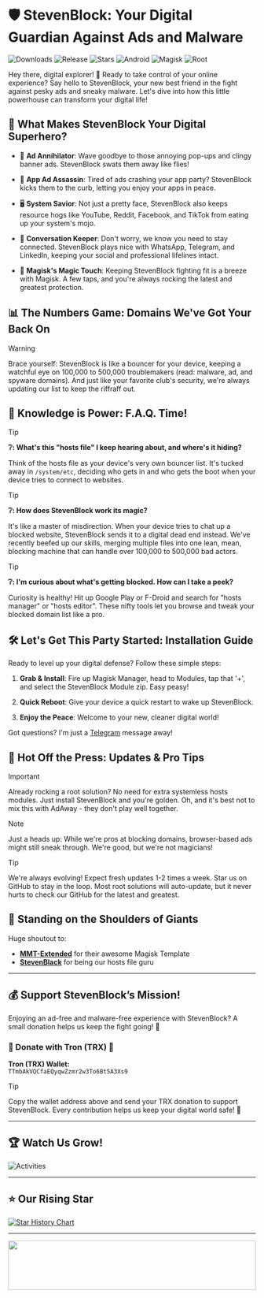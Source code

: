 # 🛡️ StevenBlock: Your Digital Guardian Against Ads and Malware

![Downloads](https://img.shields.io/github/downloads/Magisk-Modules-Alt-Repo/StevenBlock/total?color=green&style=for-the-badge)
![Release](https://img.shields.io/github/v/release/Magisk-Modules-Alt-Repo/StevenBlock?style=for-the-badge)
![Stars](https://img.shields.io/github/stars/Magisk-Modules-Alt-Repo/StevenBlock?style=for-the-badge)
![Android](https://img.shields.io/badge/Android-3DDC84?style=for-the-badge&logo=android&logoColor=white)
![Magisk](https://img.shields.io/badge/Magisk-8A2BE2?style=for-the-badge&logo=magisk&logoColor=white)
![Root](https://img.shields.io/badge/Root-ff0000?style=for-the-badge&logo=superuser&logoColor=white)

Hey there, digital explorer! 👋 Ready to take control of your online experience? Say hello to StevenBlock, your new best friend in the fight against pesky ads and sneaky malware. Let's dive into how this little powerhouse can transform your digital life!

## 🚀 What Makes StevenBlock Your Digital Superhero?

- 🛑 **Ad Annihilator**: Wave goodbye to those annoying pop-ups and clingy banner ads. StevenBlock swats them away like flies!

- 📱 **App Ad Assassin**: Tired of ads crashing your app party? StevenBlock kicks them to the curb, letting you enjoy your apps in peace.

- 🖥️ **System Savior**: Not just a pretty face, StevenBlock also keeps resource hogs like YouTube, Reddit, Facebook, and TikTok from eating up your system's mojo.

- 💬 **Conversation Keeper**: Don't worry, we know you need to stay connected. StevenBlock plays nice with WhatsApp, Telegram, and LinkedIn, keeping your social and professional lifelines intact.

- 🔄 **Magisk's Magic Touch**: Keeping StevenBlock fighting fit is a breeze with Magisk. A few taps, and you're always rocking the latest and greatest protection.

## 📊 The Numbers Game: Domains We've Got Your Back On

> [!WARNING]
> Brace yourself: StevenBlock is like a bouncer for your device, keeping a watchful eye on 100,000 to 500,000 troublemakers (read: malware, ad, and spyware domains). And just like your favorite club's security, we're always updating our list to keep the riffraff out.

## 🧠 Knowledge is Power: F.A.Q. Time!

> [!TIP]
> **❔: What's this "hosts file" I keep hearing about, and where's it hiding?**
> 
> Think of the hosts file as your device's very own bouncer list. It's tucked away in `/system/etc`, deciding who gets in and who gets the boot when your device tries to connect to websites.

> [!TIP]
> **❔: How does StevenBlock work its magic?**
> 
> It's like a master of misdirection. When your device tries to chat up a blocked website, StevenBlock sends it to a digital dead end instead. We've recently beefed up our skills, merging multiple files into one lean, mean, blocking machine that can handle over 100,000 to 500,000 bad actors.

> [!TIP]
> **❔: I'm curious about what's getting blocked. How can I take a peek?**
> 
> Curiosity is healthy! Hit up Google Play or F-Droid and search for "hosts manager" or "hosts editor". These nifty tools let you browse and tweak your blocked domain list like a pro.

## 🛠️ Let's Get This Party Started: Installation Guide

Ready to level up your digital defense? Follow these simple steps:

1. **Grab & Install**: Fire up Magisk Manager, head to Modules, tap that '+', and select the StevenBlock Module zip. Easy peasy!
   
2. **Quick Reboot**: Give your device a quick restart to wake up StevenBlock.
   
3. **Enjoy the Peace**: Welcome to your new, cleaner digital world!

Got questions? I'm just a [Telegram](https://t.me/microzort) message away!

## 🔔 Hot Off the Press: Updates & Pro Tips

> [!IMPORTANT] 
> Already rocking a root solution? No need for extra systemless hosts modules. Just install StevenBlock and you're golden. Oh, and it's best not to mix this with AdAway - they don't play well together.

> [!NOTE]
> Just a heads up: While we're pros at blocking domains, browser-based ads might still sneak through. We're good, but we're not magicians!

> [!TIP]
> We're always evolving! Expect fresh updates 1-2 times a week. Star us on GitHub to stay in the loop. Most root solutions will auto-update, but it never hurts to check our GitHub for the latest and greatest.

## 🙌 Standing on the Shoulders of Giants

Huge shoutout to:
- **[MMT-Extended](https://github.com/Zackptg5/MMT-Extended)** for their awesome Magisk Template
- **[StevenBlack](https://github.com/StevenBlack)** for being our hosts file guru

---

## 💰 Support StevenBlock’s Mission!

Enjoying an ad-free and malware-free experience with StevenBlock? A small donation helps us keep the fight going! 🚀

<div align="left">
  <h3>🌟 Donate with Tron (TRX) 🌟</h3>
  <p><strong>Tron (TRX) Wallet:</strong><br>
    <code>TTmbAkVQCfaEQyqwZzmr2w3To6Bt5A3Xs9</code>
  </p>
</div>

> [!TIP]  
> Copy the wallet address above and send your TRX donation to support StevenBlock. Every contribution helps us keep your digital world safe! 💪

---

## 🏆 Watch Us Grow!

![Activities](https://repobeats.axiom.co/api/embed/359376e8fd59201ac45b1f13f73201c3be069b62.svg)

---

## ⭐ Our Rising Star

[![Star History Chart](https://api.star-history.com/svg?repos=mikropsoft/StevenBlock,Magisk-Modules-Alt-Repo/StevenBlock&type=Date)](https://star-history.com/#mikropsoft/StevenBlock&Magisk-Modules-Alt-Repo/StevenBlock&Date)

---

<img src="https://raw.githubusercontent.com/matfantinel/matfantinel/master/waves.svg" width="100%" height="100">
